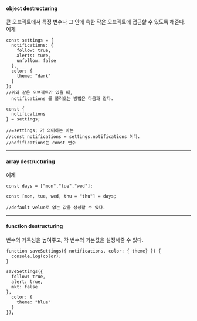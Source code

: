 #### object destructuring 
큰 오브젝트에서 특정 변수나 그 안에 속한 작은 오브젝트에 접근할 수 있도록 해준다.
<br>
예제
```
const settings = {
  notifications: {
    follow: true,
    alerts: ture,
    unfollow: false
  },
  color: {
    theme: "dark"
  }
};
//위와 같은 오브젝트가 있을 때,
  notifications 를 불러오는 방법은 다음과 같다.

const {
  notifications
} = settings;

//=settings; 가 의미하는 바는 
//const notifications = settings.notifications 이다.
//nofifications는 const 변수
```
---------------------------------------------------------------
#### array destructuring

예제
```
const days = ["mon","tue","wed"];

const [mon, tue, wed, thu = "thu"] = days;

//default velue로 없는 값을 생성할 수 있다. 
```
------------------------------------------------------------------
#### function destructuring

변수의 가독성을 높여주고, 각 변수의 기본값을 설정해줄 수 있다.
```
function saveSettings({ notifications, color: { theme} }) {
  console.log(color);
}

saveSettings({
  follow: true,
  alert: true,
  mkt: false
},
  color: {
    theme: "blue"
  } 
});
```
